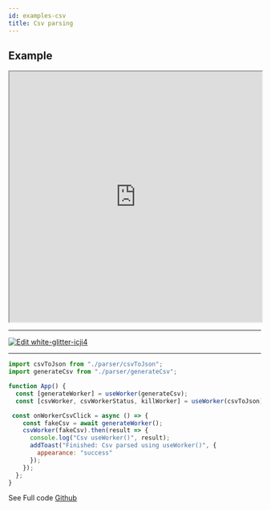 ```yaml
---
id: examples-csv
title: Csv parsing
---
```


## Example

<iframe
  width="100%"
  height="500px"
  src="https://codesandbox.io/embed/white-glitter-icji4?/csvfontsize=14&hidenavigation=1&theme=dark">
</iframe>

---

[![Edit white-glitter-icji4](https://codesandbox.io/static/img/play-codesandbox.svg)](https://codesandbox.io/s/white-glitter-icji4?fontsize=14&hidenavigation=1&theme=dark)

---

```javascript
import csvToJson from "./parser/csvToJson";
import generateCsv from "./parser/generateCsv";

function App() {
  const [generateWorker] = useWorker(generateCsv);
  const [csvWorker, csvWorkerStatus, killWorker] = useWorker(csvToJson);

 const onWorkerCsvClick = async () => {
    const fakeCsv = await generateWorker();
    csvWorker(fakeCsv).then(result => {
      console.log("Csv useWorker()", result);
      addToast("Finished: Csv parsed using useWorker()", {
        appearance: "success"
      });
    });
  };
}
```

See Full code [Github](https://github.com/alewin/useWorker/tree/develop/example/src/pages/Csv)

